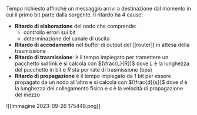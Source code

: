 Tempo richiesto affinché un messaggio arrivi a destinazione dal momento in cui il primo bit parte dalla sorgente.
Il ritardo ha 4 cause:
- **Ritardo di elaborazione** del nodo che comprende:
	- controllo errori sui bit
	- determinazione del canale di uscita
- **Ritardo di accodamento** nel buffer di output del [[router]] in attesa della trasmissione
- **Ritardo di trasmissione**: è il tempo impiegato per tramettere un pacchetto sul link e si calcola con $(\frac{L}{R})$ dove $L$ è la lunghezza del pacchetto in bit e $R$ sta per rate di trasmissione (bps)
- **Ritardo di propagazione** è il tempo impiegato da 1 bit per essere propagato da un nodo all'altro e si calcola con $(\frac{d}{s})$ dove $d$ è la lunghezza del collegamento fisico e $s$ è la velocità di propagazione del mezzo

![[Immagine 2023-09-26 175448.png]]

